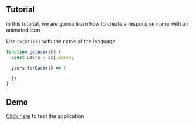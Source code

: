 ## Tutorial 

in this tutorial, we are gonna learn how to create 
a responsive menu with 
an animated icon

Use ```backticks``` with the name of the language

```Javascript 
function getusers() {
  const users = obj.users;

  ysers.forEach(() => {

  })
}

```


## Demo

[Click here](http://127.0.0.1:5500/Assignments/sadi_lubunga_js_final_project/index.html) to test the application

